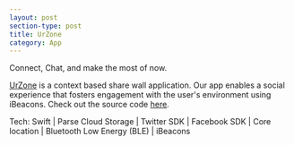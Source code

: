 ```yaml
---
layout: post
section-type: post
title: UrZone
category: App
---
```


Connect, Chat, and make the most of now.

[UrZone](http://app.urzoneapp.com) is a context based share wall application. Our app enables a social experience that fosters engagement with the user's environment using iBeacons. Check out the source code [here](https://github.com/SamuelShaw/UrZone/tree/master/UrZone).

 Tech:
Swift | Parse Cloud Storage | Twitter SDK | Facebook SDK | Core location | Bluetooth Low Energy (BLE) | iBeacons
